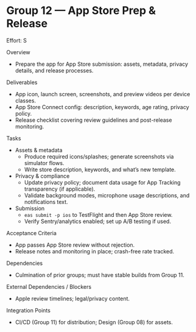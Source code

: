 # Group 12 — App Store Prep & Release

Effort: S

Overview
- Prepare the app for App Store submission: assets, metadata, privacy details, and release processes.

Deliverables
- App icon, launch screen, screenshots, and preview videos per device classes.
- App Store Connect config: description, keywords, age rating, privacy policy.
- Release checklist covering review guidelines and post-release monitoring.

Tasks
- Assets & metadata
  - Produce required icons/splashes; generate screenshots via simulator flows.
  - Write store description, keywords, and what’s new template.
- Privacy & compliance
  - Update privacy policy; document data usage for App Tracking transparency (if applicable).
  - Validate background modes, microphone usage descriptions, and notifications text.
- Submission
  - `eas submit -p ios` to TestFlight and then App Store review.
  - Verify Sentry/analytics enabled; set up A/B testing if used.

Acceptance Criteria
- App passes App Store review without rejection.
- Release notes and monitoring in place; crash-free rate tracked.

Dependencies
- Culmination of prior groups; must have stable builds from Group 11.

External Dependencies / Blockers
- Apple review timelines; legal/privacy content.

Integration Points
- CI/CD (Group 11) for distribution; Design (Group 08) for assets.

